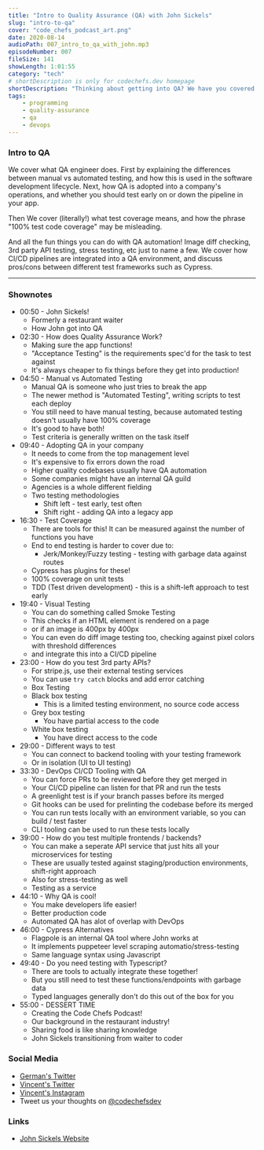 ```yaml
---
title: "Intro to Quality Assurance (QA) with John Sickels"
slug: "intro-to-qa"
cover: "code_chefs_podcast_art.png"
date: 2020-08-14
audioPath: 007_intro_to_qa_with_john.mp3
episodeNumber: 007
fileSize: 141
showLength: 1:01:55
category: "tech"
# shortDescription is only for codechefs.dev homepage
shortDescription: "Thinking about getting into QA? We have you covered!"
tags:
    - programming
    - quality-assurance
    - qa
    - devops
---
```


### Intro to QA

We cover what QA engineer does. First by explaining the differences between manual vs automated testing, and how this is used in the software development lifecycle. 
Next, how QA is adopted into a company's operations, and whether you should test early on or down the pipeline in your app. 

Then We cover (literally!) what test coverage means, and how the phrase "100% test code coverage" may be misleading. 

And all the fun things you can do with QA automation! Image diff checking, 3rd party API testing, stress testing, etc just to name a few. We cover how CI/CD pipelines are integrated into a QA environment, and discuss pros/cons between different test frameworks such as Cypress.


<hr>

### Shownotes

<!-- - 00:30 - Intro
    - 00:40 - Testing
        - 00:50 - Testing -->

- 00:50 - John Sickels!
  - Formerly a restaurant waiter
  - How John got into QA
- 02:30 - How does Quality Assurance Work?
  - Making sure the app functions!
  - "Acceptance Testing" is the requirements spec'd for the task to test against
  - It's always cheaper to fix things before they get into production!
- 04:50 - Manual vs Automated Testing
  - Manual QA is someone who just tries to break the app
  - The newer method is "Automated Testing", writing scripts to test each deploy
  - You still need to have manual testing, because automated testing doesn't usually have 100% coverage
  - It's good to have both!
  - Test criteria is generally written on the task itself
- 09:40 - Adopting QA in your company
  - It needs to come from the top management level
  - It's expensive to fix errors down the road
  - Higher quality codebases usually have QA automation
  - Some companies might have an internal QA guild
  - Agencies is a whole different fielding
  - Two testing methodologies
      - Shift left - test early, test often
      - Shift right - adding QA into a legacy app
- 16:30 - Test Coverage
  - There are tools for this! It can be measured against the number of functions you have
  - End to end testing is harder to cover due to:
      - Jerk/Monkey/Fuzzy testing - testing with garbage data against routes
  - Cypress has plugins for these!
  - 100% coverage on unit tests
  - TDD (Test driven development) - this is a shift-left approach to test early
- 19:40 - Visual Testing
  - You can do something called Smoke Testing
  - This checks if an HTML element is rendered on a page
  - or if an image is 400px by 400px
  - You can even do diff image testing too, checking against pixel colors with threshold differences
  - and integrate this into a CI/CD pipeline
- 23:00 - How do you test 3rd party APIs?
  - For stripe.js, use their external testing services
  - You can use `try catch` blocks and add error catching
  - Box Testing
  - Black box testing
      - This is a limited testing environment, no source code access
  - Grey box testing
      - You have partial access to the code
  - White box testing
      - You have direct access to the code
- 29:00 - Different ways to test
  - You can connect to backend tooling with your testing framework
  - Or in isolation (UI to UI testing)
- 33:30 - DevOps CI/CD Tooling with QA
  - You can force PRs to be reviewed before they get merged in
  - Your CI/CD pipeline can listen for that PR and run the tests
  - A greenlight test is if your branch passes before its merged
  - Git hooks can be used for prelinting the codebase before its merged
  - You can run tests locally with an environment variable, so you can build / test faster
  - CLI tooling can be used to run these tests locally
- 39:00 - How do you test multiple frontends / backends?
  - You can make a seperate API service that just hits all your microservices for testing
  - These are usually tested against staging/production environments, shift-right approach
  - Also for stress-testing as well
  - Testing as a service
- 44:10 - Why QA is cool!
  - You make developers life easier!
  - Better production code
  - Automated QA has alot of overlap with DevOps
- 46:00 - Cypress Alternatives
  - Flagpole is an internal QA tool where John works at
  - It implements puppeteer level scraping automatio/stress-testing
  - Same language syntax using Javascript
- 49:40 - Do you need testing with Typescript?
  - There are tools to actually integrate these together!
  - But you still need to test these functions/endpoints with garbage data
  - Typed languages generally don't do this out of the box for you
- 55:00 - DESSERT TIME
  - Creating the Code Chefs Podcast!
  - Our background in the restaurant industry!
  - Sharing food is like sharing knowledge
  - John Sickels transitioning from waiter to coder

### Social Media

- [German's Twitter](https://twitter.com/germangamgon)
- [Vincent's Twitter](https://twitter.com/vincentntang)
- [Vincent's Instagram](https://instagram.com/vincentntang)
- Tweet us your thoughts on [@codechefsdev](https://twitter.com/codechefsdev)

### Links

- [John Sickels Website](https://johnwsickels.com/)